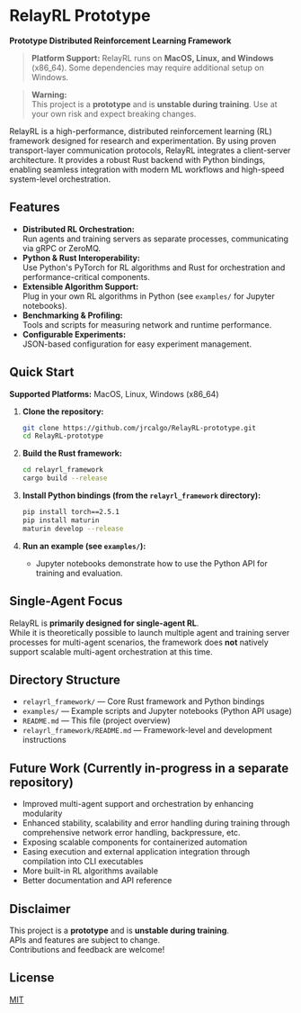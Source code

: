 # RelayRL Prototype

**Prototype Distributed Reinforcement Learning Framework**

> **Platform Support:**
> RelayRL runs on **MacOS, Linux, and Windows** (x86_64). Some dependencies may require additional setup on Windows.

> **Warning:**  
> This project is a **prototype** and is **unstable during training**. Use at your own risk and expect breaking changes.

RelayRL is a high-performance, distributed reinforcement learning (RL) framework designed for research and experimentation. By using proven transport-layer communication protocols, RelayRL integrates a client-server architecture. It provides a robust Rust backend with Python bindings, enabling seamless integration with modern ML workflows and high-speed system-level orchestration. 

## Features

- **Distributed RL Orchestration:**  
  Run agents and training servers as separate processes, communicating via gRPC or ZeroMQ.
- **Python & Rust Interoperability:**  
  Use Python's PyTorch for RL algorithms and Rust for orchestration and performance-critical components.
- **Extensible Algorithm Support:**  
  Plug in your own RL algorithms in Python (see `examples/` for Jupyter notebooks).
- **Benchmarking & Profiling:**  
  Tools and scripts for measuring network and runtime performance.
- **Configurable Experiments:**  
  JSON-based configuration for easy experiment management.

## Quick Start

**Supported Platforms:** MacOS, Linux, Windows (x86_64)

1. **Clone the repository:**
   ```sh
   git clone https://github.com/jrcalgo/RelayRL-prototype.git
   cd RelayRL-prototype
   ```

2. **Build the Rust framework:**
   ```sh
   cd relayrl_framework
   cargo build --release
   ```

3. **Install Python bindings (from the `relayrl_framework` directory):**
   ```sh
   pip install torch==2.5.1
   pip install maturin
   maturin develop --release
   ```

4. **Run an example (see `examples/`):**
   - Jupyter notebooks demonstrate how to use the Python API for training and evaluation.

## Single-Agent Focus

RelayRL is **primarily designed for single-agent RL**.  
While it is theoretically possible to launch multiple agent and training server processes for multi-agent scenarios, the framework does **not** natively support scalable multi-agent orchestration at this time.

## Directory Structure

- `relayrl_framework/` — Core Rust framework and Python bindings
- `examples/` — Example scripts and Jupyter notebooks (Python API usage)
- `README.md` — This file (project overview)
- `relayrl_framework/README.md` — Framework-level and development instructions

## Future Work (Currently in-progress in a separate repository)

- Improved multi-agent support and orchestration by enhancing modularity
- Enhanced stability, scalability and error handling during training through comprehensive network error handling, backpressure, etc.
- Exposing scalable components for containerized automation
- Easing execution and external application integration through compilation into CLI executables
- More built-in RL algorithms available
- Better documentation and API reference

## Disclaimer

This project is a **prototype** and is **unstable during training**.  
APIs and features are subject to change.  
Contributions and feedback are welcome!

## License

[MIT](LICENSE)
